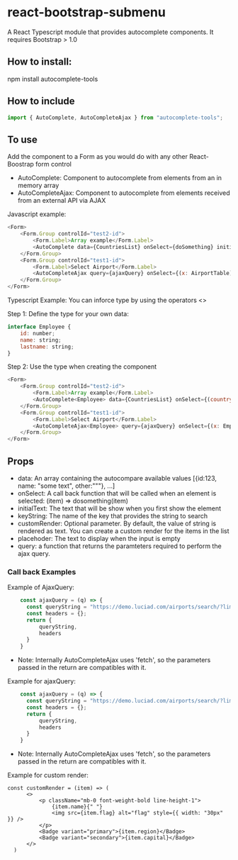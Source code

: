 # react-bootstrap-submenu
A React Typescript module that provides autocomplete components. It requires Bootstrap > 1.0

## How to install:
npm install autocomplete-tools

## How to include
```javascript
import { AutoComplete, AutoCompleteAjax } from "autocomplete-tools";
```
## To use
Add the component to a Form as you would do with any other React-Boostrap form control

* AutoComplete: Component to autocomplete from elements from an in memory array
* AutoCompleteAjax: Component to autocomplete from elements received from an external API via AJAX
 
Javascript example:
```javascript
<Form>
    <Form.Group controlId="test2-id">
        <Form.Label>Array example</Form.Label>
        <AutoComplete data={CountriesList} onSelect={doSomething} initialText={initialText} keyString={"name"} customRender={customRender}/>
    </Form.Group>
    <Form.Group controlId="test1-id">
        <Form.Label>Select Airport</Form.Label>
        <AutoCompleteAjax query={ajaxQuery} onSelect={(x: AirportTable) => setX(x)} initialText={""} keyString={"name"} customRender={renderAirport} placeholder="Type to search"/>
    </Form.Group>
</Form>
```  
Typescript Example:
You can inforce type by using the <mytype> operators <>

Step 1: Define the type for your own data:
```javascript
interface Employee {
    id: number;
    name: string;
    lastname: string;
}
```  
Step 2: Use the type when creating the component
```javascript
<Form>
    <Form.Group controlId="test2-id">
        <Form.Label>Array example</Form.Label>
        <AutoComplete<Employee> data={CountriesList} onSelect={(country: Employee) => setcountry(country)} initialText={initialText} keyString={"name"} customRender={customRender}/>
    </Form.Group>
    <Form.Group controlId="test1-id">
        <Form.Label>Select Airport</Form.Label>
        <AutoCompleteAjax<Employee> query={ajaxQuery} onSelect={(x: Employee) => setX(x)} initialText={""} keyString={"name"} customRender={renderAirport} placeholder="Type to search"/>
    </Form.Group>
</Form>
```  

## Props
  * data: An array containing the autocompare available values  [{id:123, name: "some text", other:"""}, ...]
  * onSelect: A call back function that will be called when an element is selected: (item) => dosomething(item)
  * initialText: The text that will be show when you first show the element
  * keyString: The name of the key that provides the string to search
  * customRender: Optional parameter. By default, the value of string is rendered as text. You can create a custom render for the items in the list
  * placehoder: The text to display when the input is empty
  * query: a function that returns the paramteters required to perform the ajax query.

### Call back Examples
Example of AjaxQuery:
```javascript
    const ajaxQuery = (q) => {
      const queryString = "https://demo.luciad.com/airports/search/?limit=10&q="+q;
      const headers = {};
      return {
          queryString,
          headers
      }
    }
```
* Note: Internally AutoCompleteAjax uses 'fetch', so the parameters passed in the return are compatibles with it. 
  
Example for ajaxQuery:
```javascript
    const ajaxQuery = (q) => {
      const queryString = "https://demo.luciad.com/airports/search/?limit=10&q="+q;
      const headers = {};
      return {
          queryString,
          headers
      }
    }
```
* Note: Internally AutoCompleteAjax uses 'fetch', so the parameters passed in the return are compatibles with it. 

Example for custom render:
```javasctipt
const customRender = (item) => (
      <>
          <p className="mb-0 font-weight-bold line-height-1">
              {item.name}{" "}
              <img src={item.flag} alt="flag" style={{ width: "30px" }} />
          </p>
          <Badge variant="primary">{item.region}</Badge>
          <Badge variant="secondary">{item.capital}</Badge>
      </>
  )
```  